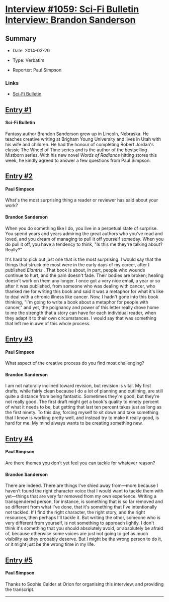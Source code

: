 # [Interview #1059: Sci-Fi Bulletin Interview: Brandon Sanderson](https://www.theoryland.com/intvmain.php?i=1059)

## Summary

- Date: 2014-03-20

- Type: Verbatim

- Reporter: Paul Simpson

### Links

- [Sci-Fi Bulletin](http://scifibulletin.com/books/fantasy/interview-brandon-sanderson/)


## [Entry #1](./t-1059/1)

#### Sci-Fi Bulletin

Fantasy author Brandon Sanderson grew up in Lincoln, Nebraska. He teaches creative writing at Brigham Young University and lives in Utah with his wife and children. He had the honour of completing Robert Jordan's classic The Wheel of Time series and is the author of the bestselling Mistborn series. With his new novel
*Words of Radiance*
hitting stores this week, he kindly agreed to answer a few questions from Paul Simpson.

## [Entry #2](./t-1059/2)

#### Paul Simpson

What's the most surprising thing a reader or reviewer has said about your work?

#### Brandon Sanderson

When you do something like I do, you live in a perpetual state of surprise. You spend years and years admiring the great authors who you've read and loved, and you dream of managing to pull it off yourself someday. When you do pull it off, you have a tendency to think, "Is this me they're talking about? Really?"

It's hard to pick out just one that is the most surprising. I would say that the things that struck me most were in the early days of my career, after I published
*Elantris*
. That book is about, in part, people who wounds continue to hurt, and the pain doesn't fade. Their bodies are broken; healing doesn't work on them any longer. I once got a very nice email, a year or so after it was published, from someone who was dealing with cancer, who thanked me for writing this book and said it was a metaphor for what it's like to deal with a chronic illness like cancer. Now, I hadn't gone into this book thinking, "I'm going to write a book about a metaphor for people with cancer," and yet, the poignancy and power of this letter really drove home to me the strength that a story can have for each individual reader, when they adapt it to their own circumstances. I would say that was something that left me in awe of this whole process.

## [Entry #3](./t-1059/3)

#### Paul Simpson

What aspect of the creative process do you find most challenging?

#### Brandon Sanderson

I am not naturally inclined toward revision, but revision is vital. My first drafts, while fairly clean because I do a lot of planning and outlining, are still quite a distance from being fantastic. Sometimes they're good, but they're not really good. The first draft might get a book's quality to ninety percent of what it needs to be, but getting that last ten percent takes just as long as the first ninety. To this day, forcing myself to sit down and take something that I know is working pretty well, and instead try to make it really good, is hard for me. My mind always wants to be creating something new.

## [Entry #4](./t-1059/4)

#### Paul Simpson

Are there themes you don't yet feel you can tackle for whatever reason?

#### Brandon Sanderson

There are indeed. There are things I've shied away from—more because I haven't found the right character voice that I would want to tackle them with yet—things that are very far removed from my own experience. Writing a transgendered person, for instance, is something that is so far removed and so different from what I've done, that it's something that I've intentionally not tackled. If I find the right character, the right story, and the right resources, then perhaps I'll tackle it. But writing the other, someone who is very different from yourself, is not something to approach lightly. I don't think it's something that you should absolutely avoid, or absolutely be afraid of, because otherwise some voices are just not going to get as much visibility as they probably deserve. But I might be the wrong person to do it, or it might just be the wrong time in my life.

## [Entry #5](./t-1059/5)

#### Paul Simpson

Thanks to Sophie Calder at Orion for organising this interview, and providing the transcript.


---

